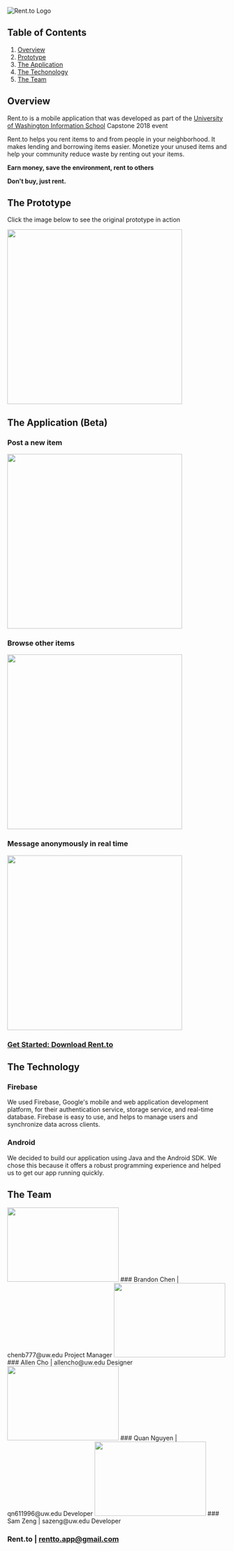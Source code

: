 ![Rent.to Logo][logo]

[logo]: https://github.com/minhwebc/Rent.To/blob/master/app/src/main/res/drawable/logo.png "Logo"

## Table of Contents
1. [Overview](#overview)
2. [Prototype](#prototype)
3. [The Application](#application)
4. [The Techonology](#technology)
5. [The Team](#team)

<a name="overview"></a>
## Overview
Rent.to is a mobile application that was developed as part of the [University of Washington Information School](https://ischool.uw.edu) Capstone 2018 event

Rent.to helps you rent items to and from people in your neighborhood. It makes lending and borrowing items easier. Monetize your unused items and help your community reduce waste by renting out your items. 

**Earn money, save the environment, rent to others**

**Don't buy, just rent.**

<a name="prototype"></a>
## The Prototype
Click the image below to see the original prototype in action

[<img target="_blank" src="https://github.com/minhwebc/Rent.To/blob/master/app/src/main/res/drawable/login_activity.png" width=400px>](https://projects.invisionapp.com/share/2XFNC45S6WF)


<a name="application"></a>
## The Application (Beta)

### Post a new item

<img target="_blank" src="https://github.com/minhwebc/Rent.To/blob/master/app/src/main/res/drawable/postanewitem.png" width=400px>

### Browse other items

<img target="_blank" src="https://github.com/minhwebc/Rent.To/blob/master/app/src/main/res/drawable/itemslistactivity.png" width=400px>

### Message anonymously in real time

<img target="_blank" src="https://github.com/minhwebc/Rent.To/blob/master/app/src/main/res/drawable/chatactivity.png" width=400px>

### [Get Started: Download Rent.to](https://play.google.com/store/apps/details?id=to.rent.rentto)

<a name="technology"></a>
## The Technology
### Firebase
We used Firebase, Google's mobile and web application development platform, for their authentication service, storage service, and real-time database. Firebase is easy to use, and helps to manage users and synchronize data across clients. 

### Android
We decided to build our application using Java and the Android SDK. We chose this because it offers a robust programming experience and helped us to get our app running quickly.


<a name="team"></a>
## The Team
<img target="_blank" src="https://github.com/minhwebc/minhwebc.github.io/blob/master/img/team-img/Brandon.jpg" width=255px height=170px>
### Brandon Chen | chenb777@uw.edu
Project Manager

<img target="_blank" src="https://github.com/minhwebc/minhwebc.github.io/blob/master/img/team-img/Allen.jpg" width=255px height=170px>
### Allen Cho | allencho@uw.edu
Designer

<img target="_blank" src="https://github.com/minhwebc/minhwebc.github.io/blob/master/img/team-img/Quan_Nguyen_Wall.png" width=255px height=170px>
### Quan Nguyen | qn611996@uw.edu
Developer

<img target="_blank" src="https://github.com/minhwebc/minhwebc.github.io/blob/master/img/team-img/Sam.jpg" width=255px height=170px>
### Sam Zeng | sazeng@uw.edu
Developer

### Rent.to | rentto.app@gmail.com


